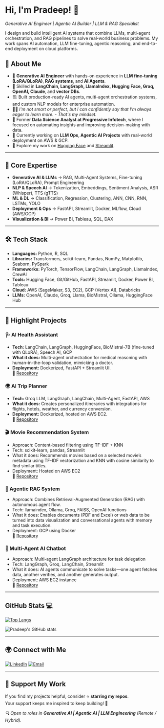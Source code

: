 # Hi, I'm Pradeep! 👋
*Generative AI Engineer | Agentic AI Builder | LLM & RAG Specialist*   

I design and build intelligent AI systems that combine LLMs, multi-agent orchestration, and RAG pipelines to solve real-world business problems. My work spans AI automation, LLM fine-tuning, agentic reasoning, and end-to-end deployment on cloud platforms.

## 🚀 About Me

- 🤖 **Generative AI Engineer** with hands-on experience in **LLM fine-tuning (LoRA/QLoRA)**, **RAG systems**, and **AI Agents**.  
- 🧠 Skilled in **LangChain, LangGraph, LlamaIndex, Hugging Face, Groq, OpenAI, Claude**, and **vector DBs**.  
- 🏗️ Built production-ready AI agents, multi-agent orchestration systems, and custom NLP models for enterprise automation.  
- 👨‍💻 *I'm not smart or perfect, but I can confidently say that I'm always eager to learn more. - That's my mindset.*
- 💼 Former **Data Science Analyst at Progressive Infotech**, where I focused on automating insights and improving decision-making with data.
- 🌱 Currently working on **LLM Ops, Agentic AI Projects** with real-world deployment on AWS & GCP.
- 🧪 Explore my work on [Hugging Face](https://huggingface.co/PradeepBodhi) and [Streamlit](https://share.streamlit.io/user/bodhipradeep).  

---

## 🔧 Core Expertise

- **Generative AI & LLMs** → RAG, Multi-Agent Systems, Fine-tuning (LoRA/QLoRA), Prompt Engineering  
- **NLP & Speech AI** → Tokenization, Embeddings, Sentiment Analysis, ASR (Whisper), TTS (gTTS)  
- **ML & DL** → Classification, Regression, Clustering, ANN, CNN, RNN, LSTMs, YOLO  
- **Deployment & Ops** → FastAPI, Streamlit, Docker, MLflow, Cloud (AWS/GCP)  
- **Visualization & BI** → Power BI, Tableau, SQL, DAX  

---

## 🛠️ Tech Stack

- **Languages:** Python, R, SQL  
- **Libraries:** Transformers, scikit-learn, Pandas, NumPy, Matplotlib, Seaborn, PySpark  
- **Frameworks:** PyTorch, TensorFlow, LangChain, LangGraph, LlamaIndex, CrewAI  
- **Tools:** Hugging Face, Git/GitHub, FastAPI, Streamlit, Docker, Power BI, Tableau  
- **Cloud:** AWS (SageMaker, S3, EC2), GCP (Vertex AI), Databricks  
- **LLMs:** OpenAI, Claude, Groq, Llama, BioMistral, Ollama, HuggingFace Hub 

---

## 🚧 Highlight Projects

### 🩺 AI Health Assistant  
- **Tech:** LangChain, LangGraph, HuggingFace, BioMistral-7B (fine-tuned with QLoRA), Speech AI, GCP  
- **What it does:** Multi-agent orchestration for medical reasoning with human-in-the-loop validation, mimicking a doctor.  
- **Deployment:** Dockerized, FastAPI + Streamlit UI.  
🔗 [Repository](https://github.com/bodhipradeep/AI-HealthAssistant)  

### 🌍 AI Trip Planner  
- **Tech:** Groq LLM, LangGraph, LangChain, Multi-Agent, FastAPI, AWS  
- **What it does:** Creates personalized itineraries with integrations for flights, hotels, weather, and currency conversion.  
- **Deployment:** Dockerized, hosted on AWS EC2.  
🔗 [Repository](https://github.com/bodhipradeep/SmartAI_TripPlanner)  

### 🎬 Movie Recommendation System
- Approach: Content-based filtering using TF-IDF + KNN
- Tech: scikit-learn, pandas, Streamlit
- What it does: Recommends movies based on a selected movie’s metadata using TF-IDF vectorization and KNN with cosine similarity to find similar titles.
- Deployment: Hosted on AWS EC2   
🔗 [Repository](https://github.com/bodhipradeep/Movie_Rec_Content_base)

### 🧠 Agentic RAG System
- Approach: Combines Retrieval-Augmented Generation (RAG) with autonomous agent flow.
- Tech: llamaindex, Ollama, Groq, FAISS, OpenAI functions
- What it does: Enables documents (PDF and Excel) or web data to be turned into data visualization and conversational agents with memory and task execution.
- Deployment: GCP using Docker   
🔗 [Repository](https://github.com/bodhipradeep/Agentic-RAG-LlamaIndex)

### 🤖 Multi-Agent AI Chatbot
- Approach: Multi-agent LangGraph architecture for task delegation
- Tech: LangGraph, Groq, LangChain, Streamlit
- What it does: AI agents communicate to solve tasks—one agent fetches data, another verifies, and another generates output.
- Deployment: AWS EC2 instance   
🔗 [Repository](https://github.com/bodhipradeep/Langgraph/tree/main/Multi-Agent-Chatbot)
  
---

## GitHub Stats 💻
  
[![Top Langs](https://github-readme-stats.vercel.app/api/top-langs/?username=bodhipradeep&layout=compact&theme=radical)](https://github.com/anuraghazra/github-readme-stats)

![Pradeep's GitHub stats](https://github-readme-stats.vercel.app/api?username=bodhipradeep&show_icons=true&theme=radical)

---

## 🌍 Connect with Me

[![LinkedIn](https://skillicons.dev/icons?i=linkedin)](https://www.linkedin.com/in/bodhi-pradeep) 
[![Email](https://skillicons.dev/icons?i=gmail)](mailto:pradeep.kmr.pro@gmail.com)
 
---

## 💖 Support My Work  

If you find my projects helpful, consider ⭐️ **starring my repos**.  
Your support keeps me inspired to keep building! 🚀  

*🔍 Open to roles in **Generative AI | Agentic AI | LLM Engineering** (Remote / Hybrid).*  
